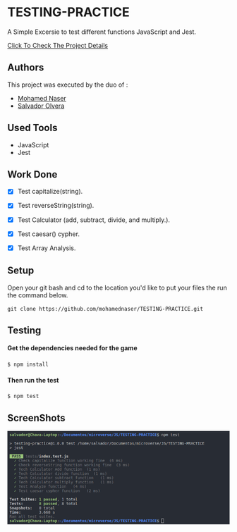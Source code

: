 # TESTING-PRACTICE

A Simple Excersie to test different functions JavaScript and Jest.

[Click To Check The Project Details](https://www.theodinproject.com/courses/javascript/lessons/testing-practice)

## Authors

This project was executed by the duo of :

- [Mohamed Naser](https://www.linkedin.com/in/mohamednaseramein/)
- [Salvador Olvera](https://www.linkedin.com/in/salvador-olvera-n)

## Used Tools

- JavaScript
- Jest

## Work Done

- [x] Test capitalize(string).
- [X] Test reverseString(string).
- [X] Test Calculator (add, subtract, divide, and multiply.).
- [X] Test caesar() cypher. 
- [X] Test Array Analysis.


## Setup

Open your git bash and cd to the location you'd like to put your files the run the command below.

```console
git clone https://github.com/mohamednaser/TESTING-PRACTICE.git
```

## Testing

#### Get the dependencies needed for the game

`$ npm install`

#### Then run the test

`$ npm test`


## ScreenShots

![Testing](imgs/screenshot.png)

